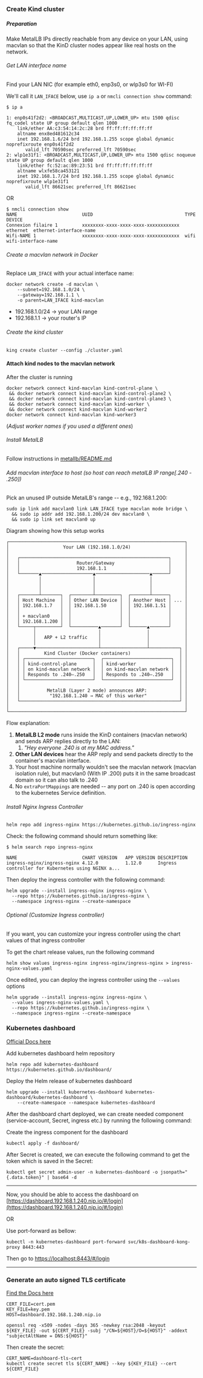 ### Create Kind cluster

##### Preparation

Make MetalLB IPs directly reachable from any device on your LAN, using macvlan so that the KinD cluster nodes appear like real hosts on the network.

###### Get LAN interface name

Find your LAN NIC (for example eth0, enp3s0, or wlp3s0 for WI-FI)

We'll call it `LAN_IFACE` below, use `ip a` or `nmcli connection show` command:

```console
$ ip a

1: enp0s41f2d2: <BROADCAST,MULTICAST,UP,LOWER_UP> mtu 1500 qdisc fq_codel state UP group default qlen 1000
    link/ether AA:c3:54:14:2c:28 brd ff:ff:ff:ff:ff:ff
    altname enx8ed481612c34
    inet 192.168.1.6/24 brd 192.168.1.255 scope global dynamic noprefixroute enp0s41f2d2
       valid_lft 70590sec preferred_lft 70590sec
2: wlp1e31f1: <BROADCAST,MULTICAST,UP,LOWER_UP> mtu 1500 qdisc noqueue state UP group default qlen 1000
    link/ether fc:52:ac:89:23:51 brd ff:ff:ff:ff:ff:ff
    altname wlxfe58ca453121
    inet 192.168.1.7/24 brd 192.168.1.255 scope global dynamic noprefixroute wlp1e31f1
       valid_lft 86621sec preferred_lft 86621sec

```

OR

```console
$ nmcli connection show
NAME                        UUID                                  TYPE      DEVICE
Connexion filaire 1         xxxxxxxx-xxxx-xxxx-xxxx-xxxxxxxxxxxx  ethernet  ethernet-interface-name
Wifi-NAME 1                 xxxxxxxx-xxxx-xxxx-xxxx-xxxxxxxxxxxx  wifi      wifi-interface-name
```

###### Create a macvlan network in Docker

Replace `LAN_IFACE` with your actual interface name:

```console
docker network create -d macvlan \
    --subnet=192.168.1.0/24 \
    --gateway=192.168.1.1 \
    -o parent=LAN_IFACE kind-macvlan
```

- 192.168.1.0/24 -> your LAN range
- 192.168.1.1 -> your router's IP

###### Create the kind cluster

```console
king create cluster --config ./cluster.yaml
```

#### Attach kind nodes to the macvlan network

After the cluster is running

```console
docker network connect kind-macvlan kind-control-plane \
 && docker network connect kind-macvlan kind-control-plane2 \
 && docker network connect kind-macvlan kind-control-plane3 \
 && docker network connect kind-macvlan kind-worker \
 && docker network connect kind-macvlan kind-worker2
docker network connect kind-macvlan kind-worker3
```

(_Adjust worker names if you used a different ones_)

###### Install MetalLB

Follow instructions in [metallb/README.md](./metallb/READMED.md)

###### Add macvlan interface to host (so host can reach metalLB IP range[.240 - .250])

Pick an unused IP outside MetalLB's range -- e.g., 192.168.1.200:

```console
sudo ip link add macvlan0 link LAN_IFACE type macvlan mode bridge \
  && sudo ip addr add 192.168.1.200/24 dev macvlan0 \
  && sudo ip link set macvlan0 up
```

<detail id="markdown">
<summary>Diagram showing how this setup works</summary>

```diagram
┌─────────────────────────────────────────────────────────────────┐
│                    Your LAN (192.168.1.0/24)                    │
│                                                                 │
│   ┌───────────────────────────────────────────────────────┐     │
│   │                     Router/Gateway                    │     │
│   │                     192.168.1.1                       │     │
│   └───────▲───────────────────▲────────────────────▲──────┘     │
│           │                   │                    │            │
│           │                   │                    │            │
│           │                   │                    │            │
│   ┌───────┴───────┐  ┌────────┴─────────┐  ┌───────┴──────┐     │
│   │ Host Machine  │  │ Other LAN Device │  │ Another Host │ ... │
│   │ 192.168.1.7   │  │ 192.168.1.50     │  │ 192.168.1.51 │     │
│   │               │  │                  │  │              │     │
│   │ + macvlan0    │  │                  │  │              │     │
│   │ 192.168.1.200 │  │                  │  │              │     │
│   └─────┬─────────┘  └──────────▲───────┘  └──────▲───────┘     │
│         │                       │                 │             │
│         │   ARP + L2 traffic    │                 │             │
│         │                       │                 │             │
│   ┌─────▼───────────────────────┴─────────────────┴───────────┐ │
│   │         Kind Cluster (Docker containers)                  │ │
│   │ ┌─────────────────────────┐  ┌─────────────────────────┐  │ │
│   │ │ kind-control-plane      │  │ kind-worker             │  │ │
│   │ │ on kind-macvlan network │  │ on kind-macvlan network │  │ │
│   │ │ Responds to .240–.250   │  │ Responds to .240–.250   │  │ │
│   │ └─────────────────────────┘  └─────────────────────────┘  │ │
│   │                                                           │ │
│   │          MetalLB (Layer 2 mode) announces ARP:            │ │
│   │           "192.168.1.240 → MAC of this worker"            │ │
│   └───────────────────────────────────────────────────────────┘ │
│                                                                 │
└─────────────────────────────────────────────────────────────────┘
```

Flow explanation:

1. **MetalLB L2 mode** runs inside the KinD containers (macvlan network) and sends ARP replies directly to the LAN:
   1. _"Hey everyone .240 is at my MAC address."_
2. **Other LAN devices** hear the ARP reply and send packets directly to the container's macvlan interface.
3. Your host machine normally wouldn't see the macvlan network (macvlan isolation rule), but macvlan0 (With IP .200) puts it in the same broadcast domain so it can also talk to .240
4. No `extraPortMappings` are needed -- any port on .240 is open according to the kubernetes Service definition.

</detail>

###### Install Nginx Ingress Controller

```console
helm repo add ingress-nginx https://kubernetes.github.io/ingress-nginx
```

Check: the following command should return something like:

```console
$ helm search repo ingress-nginx

NAME                       	CHART VERSION	APP VERSION	DESCRIPTION
ingress-nginx/ingress-nginx	4.12.0       	1.12.0     	Ingress controller for Kubernetes using NGINX a...
```

Then deploy the ingress controller with the following command:

```console
helm upgrade --install ingress-nginx ingress-nginx \
  --repo https://kubernetes.github.io/ingress-nginx \
  --namespace ingress-nginx --create-namespace
```

###### Optional (Customize Ingress controller)

If you want, you can customize your ingress controller using the chart values of that ingress controller

To get the chart release values, run the following command

```console
helm show values ingress-nginx ingress-nginx/ingress-nginx > ingress-nginx-values.yaml
```

Once edited, you can deploy the ingress controller using the `--values` options

```console
helm upgrade --install ingress-nginx ingress-nginx \
  --values ingress-nginx-values.yaml \
  --repo https://kubernetes.github.io/ingress-nginx \
  --namespace ingress-nginx --create-namespace
```

### Kubernetes dashboard

[Official Docs here](https://kubernetes.io/docs/tasks/access-application-cluster/web-ui-dashboard/)

Add kubernetes dashboard helm repository

```console
helm repo add kubernetes-dashboard https://kubernetes.github.io/dashboard/
```

Deploy the Helm release of kubernetes dashboard

```console
helm upgrade --install kubernetes-dashboard kubernetes-dashboard/kubernetes-dashboard \
    --create-namespace --namespace kubernetes-dashboard
```

After the dashboard chart deployed, we can create needed component (service-account, Secret, ingress etc.) by running the following command:

Create the ingress component for the dashboard

```console
kubectl apply -f dashboard/

```

After Secret is created, we can execute the following command to get the token which is saved in the Secret:

```console
kubectl get secret admin-user -n kubernetes-dashboard -o jsonpath="{.data.token}" | base64 -d
```

---

Now, you should be able to access the dashboard on [https://dashboard.192.168.1.240.nip.io/#/login](https://dashboard.192.168.1.240.nip.io/#/login)

OR

Use port-forward as bellow:

```console
kubectl -n kubernetes-dashboard port-forward svc/k8s-dashboard-kong-proxy 8443:443
```

Then go to [https://localhost:8443/#/login](https://localhost:8443/#/login)

---

### Generate an auto signed TLS certificate

[Find the Docs here](https://kubernetes.github.io/ingress-nginx/user-guide/tls/)

```console
CERT_FILE=cert.pem
KEY_FILE=key.pem
HOST=dashboard.192.168.1.240.nip.io

openssl req -x509 -nodes -days 365 -newkey rsa:2048 -keyout ${KEY_FILE} -out ${CERT_FILE} -subj "/CN=${HOST}/O=${HOST}" -addext "subjectAltName = DNS:${HOST}"
```

Then create the secret:

```console
CERT_NAME=dashboard-tls-cert
kubectl create secret tls ${CERT_NAME} --key ${KEY_FILE} --cert ${CERT_FILE}
```
